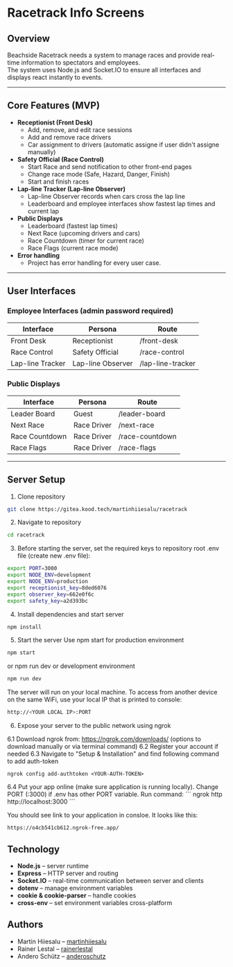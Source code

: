 # Racetrack Info Screens

## Overview
Beachside Racetrack needs a system to manage races and provide real-time information to spectators and employees.  
The system uses Node.js and Socket.IO to ensure all interfaces and displays react instantly to events.

---

## Core Features (MVP)
- **Receptionist (Front Desk)**
  - Add, remove, and edit race sessions
  - Add and remove race drivers
  - Car assignment to drivers (automatic assigne if user didn't assigne manually)
- **Safety Official (Race Control)**
  - Start Race and send notification to other front-end pages
  - Change race mode (Safe, Hazard, Danger, Finish)
  - Start and finish races
- **Lap-line Tracker (Lap-line Observer)**
  - Lap-line Observer records when cars cross the lap line
  - Leaderboard and employee interfaces show fastest lap times and current lap
- **Public Displays**
  - Leaderboard (fastest lap times)
  - Next Race (upcoming drivers and cars)
  - Race Countdown (timer for current race)
  - Race Flags (current race mode)
- **Error handling**
  - Project has error handling for every user case.
---

## User Interfaces

### Employee Interfaces (admin password required)
| Interface          | Persona            | Route            |
|--------------------|--------------------|------------------|
| Front Desk         | Receptionist       | /front-desk      |
| Race Control       | Safety Official    | /race-control    |
| Lap-line Tracker   | Lap-line Observer  | /lap-line-tracker|

### Public Displays
| Interface        | Persona       | Route               |
|------------------|---------------|---------------------|
| Leader Board     | Guest         | /leader-board       |
| Next Race        | Race Driver   | /next-race          |
| Race Countdown   | Race Driver   | /race-countdown     |
| Race Flags       | Race Driver   | /race-flags         |



---

## Server Setup

1. Clone repository

```bash
git clone https://gitea.kood.tech/martinhiiesalu/racetrack
```
2. Navigate to repository
```bash
cd racetrack
```
3. Before starting the server, set the required keys to repository root .env file (create new .env file):

```bash
export PORT=3000
export NODE_ENV=development
export NODE_ENV=production
export receptionist_key=8ded6076
export observer_key=662e0f6c
export safety_key=a2d393bc
```

4. Install dependencies and start server

```bash
npm install
```
5. Start the server
Use npm start for production environment
```bash
npm start
```
or npm run dev or development environment
```bash
npm run dev
```
The server will run on your local machine. To access from another device on the same WiFi, use your local IP that is printed to console:
```bash
http://<YOUR LOCAL IP>:PORT
```

6. Expose your server to the public network using ngrok

6.1 Download ngrok from: https://ngrok.com/downloads/ (options to download manually or via terminal command)
6.2 Register your account if needed
6.3 Navigate to "Setup & Installation" and find following command to add auth-token
```
ngrok config add-authtoken <YOUR-AUTH-TOKEN>
```
6.4 Put your app online (make sure application is running locally). Change PORT (:3000) if .env has other PORT variable. 
Run command:
´´´
ngrok http http://localhost:3000
´´´

You should see link to your application in consloe. It looks like this:
```
https://o4cb541cb612.ngrok-free.app/
```

## Technology
- **Node.js** – server runtime  
- **Express** – HTTP server and routing  
- **Socket.IO** – real-time communication between server and clients  
- **dotenv** – manage environment variables  
- **cookie & cookie-parser** – handle cookies  
- **cross-env** – set environment variables cross-platform  

## Authors

- Martin Hiiesalu – [martinhiiesalu](https://gitea.kood.tech/martinhiiesalu)  
- Rainer Lestal – [rainerlestal](https://gitea.kood.tech/rainerlestal)  
- Andero Schütz – [anderoschutz](https://gitea.kood.tech/anderoschutz)
